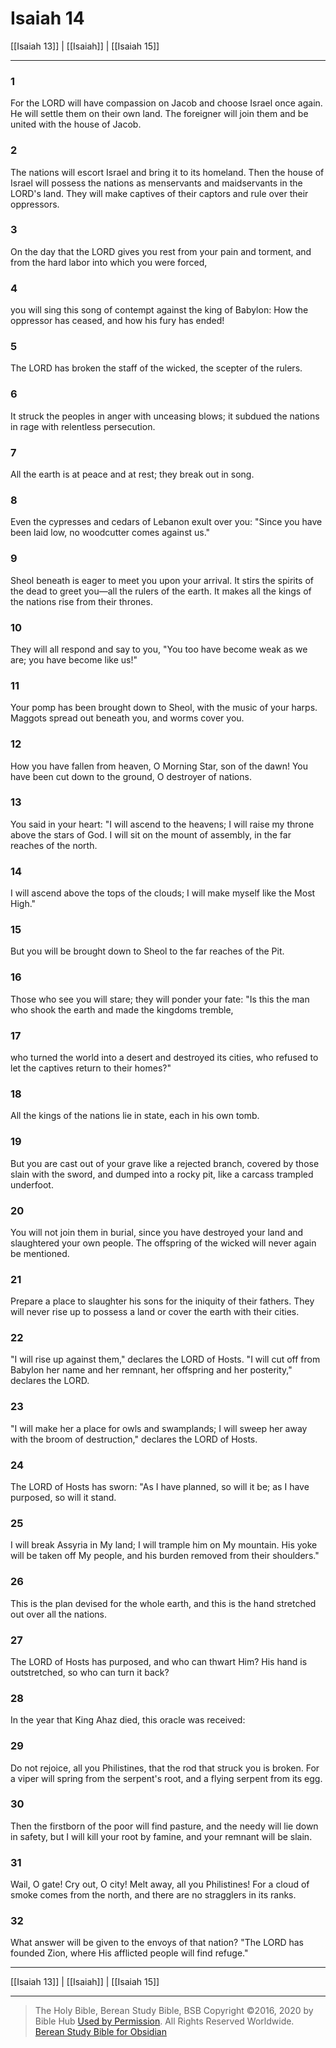 # Isaiah 14

[[Isaiah 13]] | [[Isaiah]] | [[Isaiah 15]]

---

### 1
For the LORD will have compassion on Jacob and choose Israel once again. He will settle them on their own land. The foreigner will join them and be united with the house of Jacob.

### 2
The nations will escort Israel and bring it to its homeland. Then the house of Israel will possess the nations as menservants and maidservants in the LORD's land. They will make captives of their captors and rule over their oppressors.

### 3
On the day that the LORD gives you rest from your pain and torment, and from the hard labor into which you were forced,

### 4
you will sing this song of contempt against the king of Babylon: How the oppressor has ceased, and how his fury has ended!

### 5
The LORD has broken the staff of the wicked, the scepter of the rulers.

### 6
It struck the peoples in anger with unceasing blows; it subdued the nations in rage with relentless persecution.

### 7
All the earth is at peace and at rest; they break out in song.

### 8
Even the cypresses and cedars of Lebanon exult over you: "Since you have been laid low, no woodcutter comes against us."

### 9
Sheol beneath is eager to meet you upon your arrival. It stirs the spirits of the dead to greet you—all the rulers of the earth. It makes all the kings of the nations rise from their thrones.

### 10
They will all respond and say to you, "You too have become weak as we are; you have become like us!"

### 11
Your pomp has been brought down to Sheol, with the music of your harps. Maggots spread out beneath you, and worms cover you.

### 12
How you have fallen from heaven, O Morning Star, son of the dawn! You have been cut down to the ground, O destroyer of nations.

### 13
You said in your heart: "I will ascend to the heavens; I will raise my throne above the stars of God. I will sit on the mount of assembly, in the far reaches of the north.

### 14
I will ascend above the tops of the clouds; I will make myself like the Most High."

### 15
But you will be brought down to Sheol to the far reaches of the Pit.

### 16
Those who see you will stare; they will ponder your fate: "Is this the man who shook the earth and made the kingdoms tremble,

### 17
who turned the world into a desert and destroyed its cities, who refused to let the captives return to their homes?"

### 18
All the kings of the nations lie in state, each in his own tomb.

### 19
But you are cast out of your grave like a rejected branch, covered by those slain with the sword, and dumped into a rocky pit, like a carcass trampled underfoot.

### 20
You will not join them in burial, since you have destroyed your land and slaughtered your own people. The offspring of the wicked will never again be mentioned.

### 21
Prepare a place to slaughter his sons for the iniquity of their fathers. They will never rise up to possess a land or cover the earth with their cities.

### 22
"I will rise up against them," declares the LORD of Hosts. "I will cut off from Babylon her name and her remnant, her offspring and her posterity," declares the LORD.

### 23
"I will make her a place for owls and swamplands; I will sweep her away with the broom of destruction," declares the LORD of Hosts.

### 24
The LORD of Hosts has sworn: "As I have planned, so will it be; as I have purposed, so will it stand.

### 25
I will break Assyria in My land; I will trample him on My mountain. His yoke will be taken off My people, and his burden removed from their shoulders."

### 26
This is the plan devised for the whole earth, and this is the hand stretched out over all the nations.

### 27
The LORD of Hosts has purposed, and who can thwart Him? His hand is outstretched, so who can turn it back?

### 28
In the year that King Ahaz died, this oracle was received:

### 29
Do not rejoice, all you Philistines, that the rod that struck you is broken. For a viper will spring from the serpent's root, and a flying serpent from its egg.

### 30
Then the firstborn of the poor will find pasture, and the needy will lie down in safety, but I will kill your root by famine, and your remnant will be slain.

### 31
Wail, O gate! Cry out, O city! Melt away, all you Philistines! For a cloud of smoke comes from the north, and there are no stragglers in its ranks.

### 32
What answer will be given to the envoys of that nation? "The LORD has founded Zion, where His afflicted people will find refuge."

---

[[Isaiah 13]] | [[Isaiah]] | [[Isaiah 15]]

---

> The Holy Bible, Berean Study Bible, BSB
> Copyright &copy;2016, 2020 by Bible Hub
> [Used by Permission](https://berean.bible/terms.htm). All Rights Reserved Worldwide.
> [Berean Study Bible for Obsidian](https://github.com/gapmiss/berean-study-bible-for-obsidian)</small>

